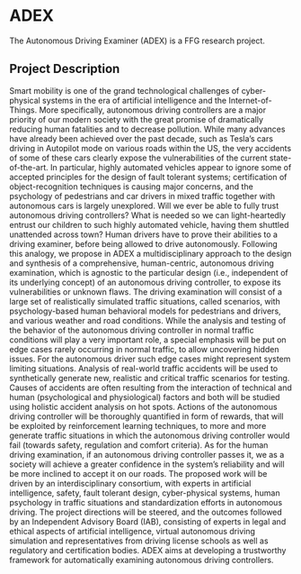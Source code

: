 # ADEX

The Autonomous Driving Examiner (ADEX) is a FFG research project.

## Project Description
Smart mobility is one of the grand technological challenges of cyber-physical systems in the era of artificial intelligence and the Internet-of-Things. More specifically, autonomous driving controllers are a major priority of our modern society with the great promise of dramatically reducing human fatalities and to decrease pollution. While many advances have already been achieved over the past decade, such as Tesla’s cars driving in Autopilot mode on various roads within the US, the very accidents of some of these cars clearly expose the vulnerabilities of the current state-of-the-art. In particular, highly automated vehicles appear to ignore some of accepted principles for the design of fault tolerant systems; certification of object-recognition techniques is causing major concerns, and the psychology of pedestrians and car drivers in mixed traffic together with autonomous cars is largely unexplored. Will we ever be able to fully trust autonomous driving controllers? What is needed so we can light-heartedly entrust our children to such highly automated vehicle, having them shuttled unattended across town? Human drivers have to prove their abilities to a driving examiner, before being allowed to drive autonomously. Following this analogy, we propose in ADEX a multidisciplinary approach to the design and synthesis of a comprehensive, human-centric, autonomous driving examination, which is agnostic to the particular design (i.e., independent of its underlying concept) of an autonomous driving controller, to expose its vulnerabilities or unknown flaws. The driving examination will consist of a large set of realistically simulated traffic situations, called scenarios, with psychology-based human behavioral models for pedestrians and drivers, and various weather and road conditions. While the analysis and testing of the behavior of the autonomous driving controller in normal traffic conditions will play a very important role, a special emphasis will be put on edge cases rarely occurring in normal traffic, to allow uncovering hidden issues. For the autonomous driver such edge cases might represent system limiting situations. Analysis of real-world traffic accidents will be used to synthetically generate new, realistic and critical traffic scenarios for testing. Causes of accidents are often resulting from the interaction of technical and human (psychological and physiological) factors and both will be studied using holistic accident analysis on hot spots. Actions of the autonomous driving controller will be thoroughly quantified in form of rewards, that will be exploited by reinforcement learning techniques, to more and more generate traffic situations in which the autonomous driving controller would fail (towards safety, regulation and comfort criteria). As for the human driving examination, if an autonomous driving controller passes it, we as a society will achieve a greater confidence in the system’s reliability and will be more inclined to accept it on our roads. The proposed work will be driven by an interdisciplinary consortium, with experts in artificial intelligence, safety, fault tolerant design, cyber-physical systems, human psychology in traffic situations and standardization efforts in autonomous driving. The project directions will be steered, and the outcomes followed by an Independent Advisory Board (IAB), consisting of experts in legal and ethical aspects of artificial intelligence, virtual autonomous driving simulation and representatives from driving license schools as well as regulatory and certification bodies. ADEX aims at developing a trustworthy framework for automatically examining autonomous driving controllers.

